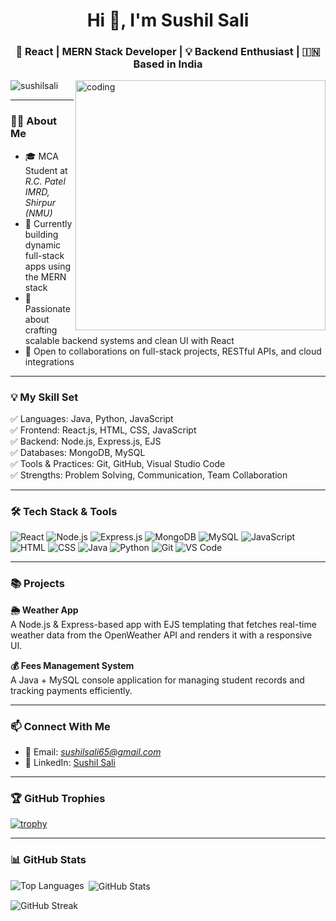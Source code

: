 <h1 align="center">Hi 👋, I'm Sushil Sali</h1>
<h3 align="center">🚀 React | MERN Stack Developer | 💡 Backend Enthusiast | 🇮🇳 Based in India</h3>

<img align="right" alt="coding" width="400" src="https://png.pngtree.com/background/20250128/original/pngtree-a-cartoon-boy-wearing-glasses-and-hoodie-is-coding-on-his-picture-image_16247383.jpg" />

<p align="left">
  <img src="https://komarev.com/ghpvc/?username=sushilsali&label=Profile%20views&color=0e75b6&style=flat" alt="sushilsali" />
</p>

---

### 👨‍💻 About Me

- 🎓 MCA Student at *R.C. Patel IMRD, Shirpur (NMU)*  
- 🌱 Currently building dynamic full-stack apps using the MERN stack  
- 🧠 Passionate about crafting scalable backend systems and clean UI with React  
- 💬 Open to collaborations on full-stack projects, RESTful APIs, and cloud integrations

---

### 💡 My Skill Set

✅ Languages: Java, Python, JavaScript  
✅ Frontend: React.js, HTML, CSS, JavaScript  
✅ Backend: Node.js, Express.js, EJS  
✅ Databases: MongoDB, MySQL  
✅ Tools & Practices: Git, GitHub, Visual Studio Code  
✅ Strengths: Problem Solving, Communication, Team Collaboration

---

### 🛠 Tech Stack & Tools

![React](https://img.shields.io/badge/React-%2320232a.svg?style=for-the-badge&logo=react&logoColor=%2361DAFB)
![Node.js](https://img.shields.io/badge/Node.js-339933?style=for-the-badge&logo=nodedotjs&logoColor=white)
![Express.js](https://img.shields.io/badge/Express.js-000000?style=for-the-badge&logo=express&logoColor=white)
![MongoDB](https://img.shields.io/badge/MongoDB-%2347A248.svg?style=for-the-badge&logo=mongodb&logoColor=white)
![MySQL](https://img.shields.io/badge/MySQL-%2300f.svg?style=for-the-badge&logo=mysql&logoColor=white)
![JavaScript](https://img.shields.io/badge/JavaScript-F7DF1E?style=for-the-badge&logo=javascript&logoColor=black)
![HTML](https://img.shields.io/badge/HTML-%23E34F26.svg?style=for-the-badge&logo=html5&logoColor=white)
![CSS](https://img.shields.io/badge/CSS-%231572B6.svg?style=for-the-badge&logo=css3&logoColor=white)
![Java](https://img.shields.io/badge/Java-%23007396.svg?style=for-the-badge&logo=java&logoColor=white)
![Python](https://img.shields.io/badge/Python-%233776AB.svg?style=for-the-badge&logo=python&logoColor=white)
![Git](https://img.shields.io/badge/Git-%23F05033.svg?style=for-the-badge&logo=git&logoColor=white)
![VS Code](https://img.shields.io/badge/VSCode-%23007ACC.svg?style=for-the-badge&logo=visual-studio-code&logoColor=white)

---

### 📚 Projects

**🌦 Weather App**  
A Node.js & Express-based app with EJS templating that fetches real-time weather data from the OpenWeather API and renders it with a responsive UI.

**💰 Fees Management System**  
A Java + MySQL console application for managing student records and tracking payments efficiently.

---

### 📫 Connect With Me

- 📧 Email: *sushilsali65@gmail.com*  
- 💼 LinkedIn: [Sushil Sali](www.linkedin.com/in/sushil-sali-23a939260)  
<!-- Optional: Add GitHub or portfolio link -->

---

### 🏆 GitHub Trophies

[![trophy](https://github-profile-trophy.vercel.app/?username=sushilsali&theme=radical)](https://github.com/ryo-ma/github-profile-trophy)

---

### 📊 GitHub Stats

<p><img align="left" src="https://github-readme-stats.vercel.app/api/top-langs?username=sushilsali&show_icons=true&locale=en&layout=compact" alt="Top Languages" /></p>

<p>&nbsp;<img align="center" src="https://github-readme-stats.vercel.app/api?username=sushilsali&show_icons=true&locale=en" alt="GitHub Stats" /></p>

<p><img align="center" src="https://github-readme-streak-stats.herokuapp.com/?user=sushilsali&" alt="GitHub Streak" /></p>
